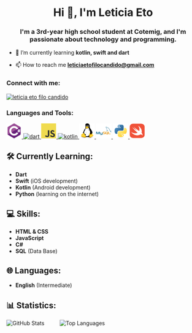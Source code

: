 <h1 align="center">Hi 👋, I'm Leticia Eto</h1>
<h3 align="center"> I'm a 3rd-year high school student at Cotemig, and I'm passionate about technology and programming.</h3>

- 🌱 I’m currently learning **kotlin, swift and dart**

- 📫 How to reach me **leticiaetofilocandido@gmail.com**

<h3 align="left">Connect with me:</h3>
<p align="left">
<a href="https://www.linkedin.com/in/leticia-eto-filo-candido-a05068304" target="blank"><img align="center" src="https://raw.githubusercontent.com/rahuldkjain/github-profile-readme-generator/master/src/images/icons/Social/linked-in-alt.svg" alt="leticia eto filo candido" height="30" width="40" /></a>
</p>

<h3 align="left">Languages and Tools:</h3>
<p align="left"> <a href="https://www.w3schools.com/cs/" target="_blank" rel="noreferrer"> <img src="https://raw.githubusercontent.com/devicons/devicon/master/icons/csharp/csharp-original.svg" alt="csharp" width="40" height="40"/> </a> <a href="https://dart.dev" target="_blank" rel="noreferrer"> <img src="https://www.vectorlogo.zone/logos/dartlang/dartlang-icon.svg" alt="dart" width="40" height="40"/> </a> <a href="https://developer.mozilla.org/en-US/docs/Web/JavaScript" target="_blank" rel="noreferrer"> <img src="https://raw.githubusercontent.com/devicons/devicon/master/icons/javascript/javascript-original.svg" alt="javascript" width="40" height="40"/> </a> <a href="https://kotlinlang.org" target="_blank" rel="noreferrer"> <img src="https://www.vectorlogo.zone/logos/kotlinlang/kotlinlang-icon.svg" alt="kotlin" width="40" height="40"/> </a> <a href="https://www.linux.org/" target="_blank" rel="noreferrer"> <img src="https://raw.githubusercontent.com/devicons/devicon/master/icons/linux/linux-original.svg" alt="linux" width="40" height="40"/> </a> <a href="https://www.mysql.com/" target="_blank" rel="noreferrer"> <img src="https://raw.githubusercontent.com/devicons/devicon/master/icons/mysql/mysql-original-wordmark.svg" alt="mysql" width="40" height="40"/> </a> <a href="https://www.python.org" target="_blank" rel="noreferrer"> <img src="https://raw.githubusercontent.com/devicons/devicon/master/icons/python/python-original.svg" alt="python" width="40" height="40"/> </a> <a href="https://developer.apple.com/swift/" target="_blank" rel="noreferrer"> <img src="https://raw.githubusercontent.com/devicons/devicon/master/icons/swift/swift-original.svg" alt="swift" width="40" height="40"/> </a> </p>

## 🛠️ Currently Learning:

- **Dart**
- **Swift** (iOS development)
- **Kotlin** (Android development)
- **Python** (learning on the internet)

## 💻 Skills:
- **HTML & CSS**
- **JavaScript** 
- **C#** 
- **SQL** (Data Base)

## 🌐 Languages:
- **English**  (Intermediate)
  
##  📊 Statistics:

<p>
  <img 
    align="left" 
    alt="GitHub Stats" 
    height="200"
    style="padding-right: 20px;" 
    src="https://github-readme-stats.vercel.app/api?username=Leticia-Eto&show_icons=true&theme=tokyonight&include_all_commits=true&locale=en" 
  />

  <img 
    align="left" 
    alt="Top Languages" 
    height="200" 
    style="padding-left: 20px;" 
    src="https://github-readme-stats.vercel.app/api/top-langs/?username=Leticia-Eto&theme=tokyonight&layout=compact&custom_title=Technologies&langs_count=9" 
  />
</p>



<!--
**Leticia-Eto/Leticia-Eto** is a ✨ _special_ ✨ repository because its `README.md` (this file) appears on your GitHub profile.

Here are some ideas to get you started:

- 🔭 I’m currently working on ...
- 🌱 I’m currently learning ...
- 👯 I’m looking to collaborate on ...
- 🤔 I’m looking for help with ...
- 💬 Ask me about ...
- 📫 How to reach me: ...
- 😄 Pronouns: ...
- ⚡ Fun fact: ...
-->
